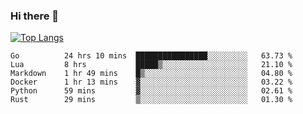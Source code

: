 ### Hi there 👋

<!--
**3Xpl0it3r/3Xpl0it3r** is a ✨ _special_ ✨ repository because its `README.md` (this file) appears on your GitHub profile.

Here are some ideas to get you started:

- 🔭 I’m currently working on ...
- 🌱 I’m currently learning ...
- 👯 I’m looking to collaborate on ...
- 🤔 I’m looking for help with ...
- 💬 Ask me about ...
- 📫 How to reach me: ...
- 😄 Pronouns: ...
- ⚡ Fun fact: ...
-->


[![Top Langs](https://github-readme-stats.vercel.app/api/top-langs/?username=3Xpl0it3r&layout=compact)](https://github.com/3Xpl0it3r/3Xpl0it3r)

<!--START_SECTION:waka-->

```text
Go          24 hrs 10 mins  ████████████████░░░░░░░░░   63.73 %
Lua         8 hrs           █████▒░░░░░░░░░░░░░░░░░░░   21.10 %
Markdown    1 hr 49 mins    █▒░░░░░░░░░░░░░░░░░░░░░░░   04.80 %
Docker      1 hr 13 mins    ▓░░░░░░░░░░░░░░░░░░░░░░░░   03.22 %
Python      59 mins         ▓░░░░░░░░░░░░░░░░░░░░░░░░   02.61 %
Rust        29 mins         ▒░░░░░░░░░░░░░░░░░░░░░░░░   01.30 %
```

<!--END_SECTION:waka-->
